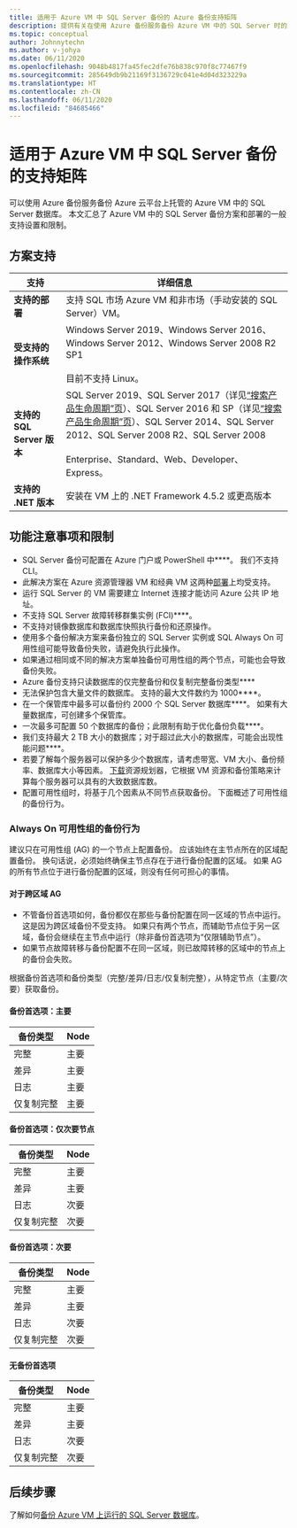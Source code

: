 ```yaml
---
title: 适用于 Azure VM 中 SQL Server 备份的 Azure 备份支持矩阵
description: 提供有关在使用 Azure 备份服务备份 Azure VM 中的 SQL Server 时的支持设置和限制摘要。
ms.topic: conceptual
author: Johnnytechn
ms.author: v-johya
ms.date: 06/11/2020
ms.openlocfilehash: 9048b4817fa45fec2dfe76b838c970f8c77467f9
ms.sourcegitcommit: 285649db9b21169f3136729c041e4d04d323229a
ms.translationtype: HT
ms.contentlocale: zh-CN
ms.lasthandoff: 06/11/2020
ms.locfileid: "84685466"
---
```

# <a name="support-matrix-for-sql-server-backup-in-azure-vms"></a>适用于 Azure VM 中 SQL Server 备份的支持矩阵

可以使用 Azure 备份服务备份 Azure 云平台上托管的 Azure VM 中的 SQL Server 数据库。 本文汇总了 Azure VM 中的 SQL Server 备份方案和部署的一般支持设置和限制。

## <a name="scenario-support"></a>方案支持

**支持** | **详细信息**
--- | ---
**支持的部署** | 支持 SQL 市场 Azure VM 和非市场（手动安装的 SQL Server）VM。
**受支持的操作系统** | Windows Server 2019、Windows Server 2016、Windows Server 2012、Windows Server 2008 R2 SP1 <br/><br/> 目前不支持 Linux。
**支持的 SQL Server 版本** | SQL Server 2019、SQL Server 2017（详见[“搜索产品生命周期”页](https://support.microsoft.com/lifecycle/search?alpha=SQL%20server%202017)）、SQL Server 2016 和 SP（详见[“搜索产品生命周期”页](https://support.microsoft.com/lifecycle/search?alpha=SQL%20server%202016%20service%20pack)）、SQL Server 2014、SQL Server 2012、SQL Server 2008 R2、SQL Server 2008 <br/><br/> Enterprise、Standard、Web、Developer、Express。
**支持的 .NET 版本** | 安装在 VM 上的 .NET Framework 4.5.2 或更高版本

## <a name="feature-consideration-and-limitations"></a>功能注意事项和限制

* SQL Server 备份可配置在 Azure 门户或 PowerShell 中****。 我们不支持 CLI。
* 此解决方案在 Azure 资源管理器 VM 和经典 VM 这两种[部署](/azure-resource-manager/resource-manager-deployment-model)上均受支持。
* 运行 SQL Server 的 VM 需要建立 Internet 连接才能访问 Azure 公共 IP 地址。
* 不支持 SQL Server 故障转移群集实例 (FCI)****。
* 不支持对镜像数据库和数据库快照执行备份和还原操作。
* 使用多个备份解决方案来备份独立的 SQL Server 实例或 SQL Always On 可用性组可能导致备份失败，请避免执行此操作。
* 如果通过相同或不同的解决方案单独备份可用性组的两个节点，可能也会导致备份失败。
* Azure 备份支持只读数据库的仅完整备份和仅复制完整备份类型****
* 无法保护包含大量文件的数据库。 支持的最大文件数约为 1000****。  
* 在一个保管库中最多可以备份约 2000 个 SQL Server 数据库****。 如果有大量数据库，可创建多个保管库。
* 一次最多可配置 50 个数据库的备份；此限制有助于优化备份负载****。
* 我们支持最大 2 TB 大小的数据库；对于超过此大小的数据库，可能会出现性能问题****。
* 若要了解每个服务器可以保护多少个数据库，请考虑带宽、VM 大小、备份频率、数据库大小等因素。 [下载](https://download.microsoft.com/download/A/B/5/AB5D86F0-DCB7-4DC3-9872-6155C96DE500/SQL%20Server%20in%20Azure%20VM%20Backup%20Scale%20Calculator.xlsx)资源规划器，它根据 VM 资源和备份策略来计算每个服务器可以具有的大致数据库数。
* 配置可用性组时，将基于几个因素从不同节点获取备份。 下面概述了可用性组的备份行为。

### <a name="back-up-behavior-with-always-on-availability-groups"></a>Always On 可用性组的备份行为

建议只在可用性组 (AG) 的一个节点上配置备份。 应该始终在主节点所在的区域配置备份。 换句话说，必须始终确保主节点存在于进行备份配置的区域。 如果 AG 的所有节点位于进行备份配置的区域，则没有任何可担心的事情。

#### <a name="for-cross-region-ag"></a>对于跨区域 AG

* 不管备份首选项如何，备份都仅在那些与备份配置在同一区域的节点中运行。 这是因为跨区域备份不受支持。 如果只有两个节点，而辅助节点位于另一区域，备份会继续在主节点中运行（除非备份首选项为“仅限辅助节点”）。
* 如果节点故障转移与备份配置不在同一区域，则已故障转移的区域中的节点上的备份会失败。

根据备份首选项和备份类型（完整/差异/日志/仅复制完整），从特定节点（主要/次要）获取备份。

#### <a name="backup-preference-primary"></a>备份首选项：主要

**备份类型** | **Node**
--- | ---
完整 | 主要
差异 | 主要
日志 |  主要
仅复制完整 |  主要

#### <a name="backup-preference-secondary-only"></a>备份首选项：仅次要节点

**备份类型** | **Node**
--- | ---
完整 | 主要
差异 | 主要
日志 |  次要
仅复制完整 |  次要

#### <a name="backup-preference-secondary"></a>备份首选项：次要

**备份类型** | **Node**
--- | ---
完整 | 主要
差异 | 主要
日志 |  次要
仅复制完整 |  次要

#### <a name="no-backup-preference"></a>无备份首选项

**备份类型** | **Node**
--- | ---
完整 | 主要
差异 | 主要
日志 |  次要
仅复制完整 |  次要

## <a name="next-steps"></a>后续步骤

了解如何[备份 Azure VM 上运行的 SQL Server 数据库](backup-azure-sql-database.md)。

